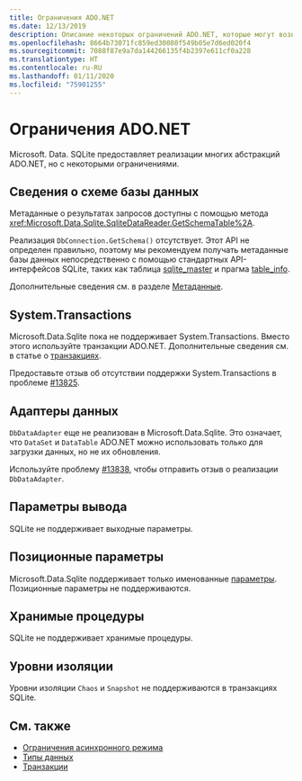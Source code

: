 ```yaml
---
title: Ограничения ADO.NET
ms.date: 12/13/2019
description: Описание некоторых ограничений ADO.NET, которые могут возникнуть.
ms.openlocfilehash: 8664b73071fc859ed30080f549b05e7d6ed020f4
ms.sourcegitcommit: 7088f87e9a7da144266135f4b2397e611cf0a228
ms.translationtype: HT
ms.contentlocale: ru-RU
ms.lasthandoff: 01/11/2020
ms.locfileid: "75901255"
---
```

# <a name="adonet-limitations"></a>Ограничения ADO.NET

Microsoft. Data. SQLite предоставляет реализации многих абстракций ADO.NET, но с некоторыми ограничениями.

## <a name="database-schema-information"></a>Сведения о схеме базы данных

Метаданные о результатах запросов доступны с помощью метода <xref:Microsoft.Data.Sqlite.SqliteDataReader.GetSchemaTable%2A>.

Реализация `DbConnection.GetSchema()` отсутствует. Этот API не определен правильно, поэтому мы рекомендуем получать метаданные базы данных непосредственно с помощью стандартных API-интерфейсов SQLite, таких как таблица [sqlite_master](https://www.sqlite.org/fileformat.html#storage_of_the_sql_database_schema) и прагма [table_info](https://www.sqlite.org/pragma.html#pragma_table_info).

Дополнительные сведения см. в разделе [Метаданные](metadata.md).

## <a name="systemtransactions"></a>System.Transactions

Microsoft.Data.Sqlite пока не поддерживает System.Transactions. Вместо этого используйте транзакции ADO.NET. Дополнительные сведения см. в статье о [транзакциях](transactions.md).

Предоставьте отзыв об отсутствии поддержки System.Transactions в проблеме [#13825](https://github.com/dotnet/efcore/issues/13825).

## <a name="data-adapters"></a>Адаптеры данных

`DbDataAdapter` еще не реализован в Microsoft.Data.Sqlite. Это означает, что `DataSet` и `DataTable` ADO.NET можно использовать только для загрузки данных, но не их обновления.

Используйте проблему [#13838](https://github.com/dotnet/efcore/issues/13838), чтобы отправить отзыв о реализации `DbDataAdapter`.

## <a name="output-parameters"></a>Параметры вывода

SQLite не поддерживает выходные параметры.

## <a name="positional-parameters"></a>Позиционные параметры

Microsoft.Data.Sqlite поддерживает только именованные [параметры](parameters.md). Позиционные параметры не поддерживаются.

## <a name="stored-procedures"></a>Хранимые процедуры

SQLite не поддерживает хранимые процедуры.

## <a name="isolation-levels"></a>Уровни изоляции

Уровни изоляции `Chaos` и `Snapshot` не поддерживаются в транзакциях SQLite.

## <a name="see-also"></a>См. также

* [Ограничения асинхронного режима](async.md)
* [Типы данных](types.md)
* [Транзакции](transactions.md)
